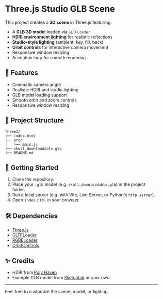 # Three.js Studio GLB Scene

This project creates a **3D scene** in Three.js featuring:

- A **GLB 3D model** loaded via `GLTFLoader`
- **HDRI environment lighting** for realistic reflections
- **Studio-style lighting** (ambient, key, fill, back)
- **Orbit controls** for interactive camera movement
- Responsive window resizing
- Animation loop for smooth rendering

## 🎯 Features

- Cinematic camera angle
- Realistic HDRI and studio lighting
- GLB model loading support
- Smooth orbit and zoom controls
- Responsive window resizing

## 📂 Project Structure

```
three2/
├── index.html
├── src/
│   └── main.js
├── skull_downloadable.glb
├── README.md
```

## 🚀 Getting Started

1. Clone the repository.
2. Place your `.glb` model (e.g. `skull_downloadable.glb`) in the project folder.
3. Run a local server (e.g. with Vite, Live Server, or Python's `http.server`).
4. Open `index.html` in your browser.

## 🛠️ Dependencies

- [Three.js](https://threejs.org/)
- [GLTFLoader](https://threejs.org/docs/#examples/en/loaders/GLTFLoader)
- [RGBELoader](https://threejs.org/docs/#examples/en/loaders/RGBELoader)
- [OrbitControls](https://threejs.org/docs/#examples/en/controls/OrbitControls)

## ✨ Credits

- HDRI from [Poly Haven](https://polyhaven.com/)
- Example GLB model from [Sketchfab](https://sketchfab.com/) or your own

---

Feel free to customize the scene, model, or lighting
